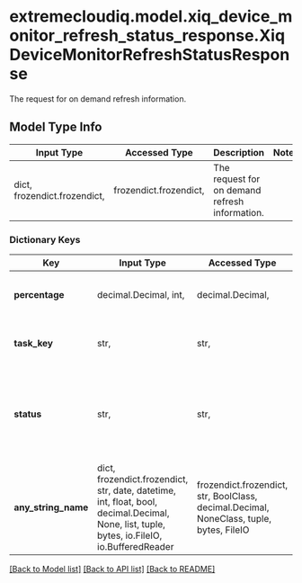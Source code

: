 # extremecloudiq.model.xiq_device_monitor_refresh_status_response.XiqDeviceMonitorRefreshStatusResponse

The request for on demand refresh information.

## Model Type Info
Input Type | Accessed Type | Description | Notes
------------ | ------------- | ------------- | -------------
dict, frozendict.frozendict,  | frozendict.frozendict,  | The request for on demand refresh information. | 

### Dictionary Keys
Key | Input Type | Accessed Type | Description | Notes
------------ | ------------- | ------------- | ------------- | -------------
**percentage** | decimal.Decimal, int,  | decimal.Decimal,  | The device monitor refresh percentage | value must be a 32 bit integer
**task_key** | str,  | str,  | The device monitor refresh task key | 
**status** | str,  | str,  | The device monitor refresh status | must be one of ["INVALID", "FINISHED", "UNFINISHED", "TASK_NOT_EXIST", "UNKNOWN", "UNRECOGNIZED", ] 
**any_string_name** | dict, frozendict.frozendict, str, date, datetime, int, float, bool, decimal.Decimal, None, list, tuple, bytes, io.FileIO, io.BufferedReader | frozendict.frozendict, str, BoolClass, decimal.Decimal, NoneClass, tuple, bytes, FileIO | any string name can be used but the value must be the correct type | [optional]

[[Back to Model list]](../../README.md#documentation-for-models) [[Back to API list]](../../README.md#documentation-for-api-endpoints) [[Back to README]](../../README.md)

